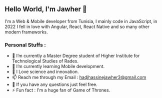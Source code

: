 ## Hello World, I'm Jawher 👋

I'm a Web & Mobile developer from Tunisia, I mainly code in JavaScript, in 2022 I fell in love with Angular, React, React Native and so many other modern frameworks.

### Personal Stuffs : 

- 🔭 I’m currently a Master Degree student of Higher Institute for Technological Studies of Rades.
- 🌱 I’m currently learning Mobile development.
- 💓 I Love science and innovation.
- 📫 Reach me through my Email : hadjhassinejawher3@gmail.com
- 💬 If you have any questions just feel free.
- ⚡️ Fun fact : I'm a huge fan of Game of Thrones.
